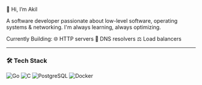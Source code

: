 👋 Hi, I’m Akil

A software developer passionate about low-level software, operating systems & networking. I'm always learning, always optimizing.

Currently Building:
🌐 HTTP servers
📡 DNS resolvers
⚖️ Load balancers

---

### 🛠️ Tech Stack  
![Go](https://img.shields.io/badge/Go-00ADD8?logo=go&logoColor=white&labelColor=0F172A)
![C](https://img.shields.io/badge/C-A8B9CC?logo=c&logoColor=white&labelColor=0F172A)
![PostgreSQL](https://img.shields.io/badge/PostgreSQL-336791?logo=postgresql&logoColor=white&labelColor=0F172A)
![Docker](https://img.shields.io/badge/Docker-2496ED?logo=docker&logoColor=white&labelColor=0F172A)










